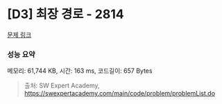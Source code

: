 # [D3] 최장 경로 - 2814 

[문제 링크](https://swexpertacademy.com/main/code/problem/problemDetail.do?contestProbId=AV7GOPPaAeMDFAXB) 

### 성능 요약

메모리: 61,744 KB, 시간: 163 ms, 코드길이: 657 Bytes



> 출처: SW Expert Academy, https://swexpertacademy.com/main/code/problem/problemList.do